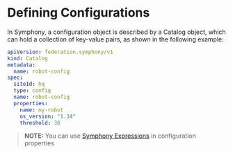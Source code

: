 # Defining Configurations

In Symphony, a configuration object is described by a Catalog object, which can hold a collection of key-value pairs, as shown in the following example:

```yaml
apiVersion: federation.symphony/v1
kind: Catalog
metadata:
  name: robot-config
spec:  
  siteId: hq
  type: config
  name: robot-config
  properties:
    name: my-robot
    os_version: "1.34"
    threshold: 30
```

> **NOTE:** You can use [Symphony Expressions](../uom/property-expressions.md) in configuration properties

